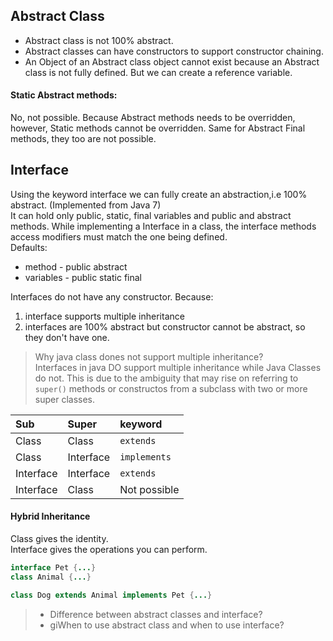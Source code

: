 ## Abstract Class

- Abstract class is not 100% abstract.
- Abstract classes can have constructors to support constructor chaining.
- An Object of an Abstract class object cannot exist because an Abstract class is not fully defined. But we can create a reference variable.  

#### Static Abstract methods:  
No, not possible. Because Abstract methods needs to be overridden, however, Static methods cannot be overridden. Same for Abstract Final methods, they too are not possible.


## Interface

Using the keyword interface we can fully create an abstraction,i.e 100% abstract. (Implemented from Java 7)  
It can hold only public, static, final variables and public and abstract methods. While implementing a Interface in a class, the interface methods access modifiers must match the one being defined.  
Defaults:
- method - public abstract
- variables - public static final

Interfaces do not have any constructor. Because:
1. interface supports multiple inheritance
2. interfaces are 100% abstract but constructor cannot be abstract, so they don't have one.


>Why java class dones not support multiple inheritance?  
Interfaces in java DO support multiple inheritance while Java Classes do not. This is due to the ambiguity that may rise on referring to `super()` methods or constructos from a subclass with two or more super classes. 

| Sub | Super | keyword |
| :-- | :-- | :-- | 
|Class |Class |  `extends` |
| Class | Interface | `implements` |
| Interface | Interface | `extends` |
| Interface | Class | Not possible |


#### Hybrid Inheritance

Class gives the identity.  
Interface gives the operations you can perform.
```java
interface Pet {...}
class Animal {...}

class Dog extends Animal implements Pet {...}
```

> - Difference between abstract classes and interface?  
> - giWhen to use abstract class and when to use interface?